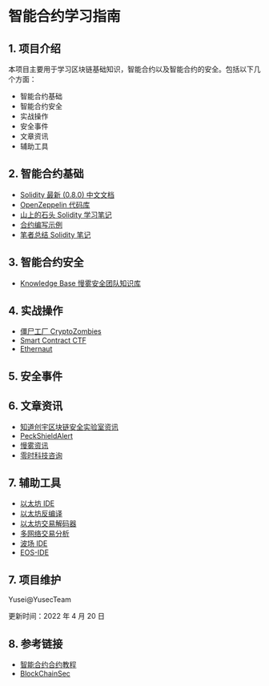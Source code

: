 # 智能合约学习指南

## 1. 项目介绍

本项目主要用于学习区块链基础知识，智能合约以及智能合约的安全。包括以下几个方面：
- 智能合约基础
- 智能合约安全
- 实战操作
- 安全事件
- 文章资讯
- 辅助工具

## 2. 智能合约基础

- [Solidity 最新 (0.8.0) 中文文档](https://learnblockchain.cn/docs/solidity/index.html)
- [OpenZeppelin 代码库](https://github.com/OpenZeppelin/openzeppelin-contracts)
- [山上的石头 Solidity 学习笔记](https://zhuanlan.zhihu.com/p/459969916)
- [合约编写示例](https://solidity-by-example.org/)
- [笔者总结 Solidity 笔记](https://www.yuque.com/sunj3t/blockchain/zh5gtl)

## 3. 智能合约安全


- [Knowledge Base 慢雾安全团队知识库](https://github.com/slowmist/Knowledge-Base)

## 4. 实战操作

- [僵尸工厂 CryptoZombies](https://cryptozombies.io/zh/)
- [Smart Contract CTF](https://blockchain-ctf.securityinnovation.com)
- [Ethernaut](https://ethernaut.zeppelin.solutions/)

## 5. 安全事件

## 6. 文章资讯

- [知道创宇区块链安全实验室资讯](https://knownseclab.com/news)
- [PeckShieldAlert](https://twitter.com/PeckShieldAlert)
- [慢雾资讯](https://www.slowmist.com/news.html)
- [零时科技咨询](https://noneage.com/)

## 7. 辅助工具

- [以太坊 IDE](https://remix.ethereum.org/)
- [以太坊反编译](https://ethervm.io/decompile)
- [以太坊交易解码器](https://ethtx.info/)
- [多网络交易分析](https://dashboard.tenderly.co/)
- [波场 IDE](http://www.tronide.io/)
- [EOS-IDE](https://lianantech.com/EOS-IDE/#/)

## 7. 项目维护

Yusei@YusecTeam

更新时间：2022 年 4 月 20 日

## 8. 参考链接

- [智能合约合约教程](https://learnblockchain.cn/article/3682#%E6%99%BA%E8%83%BD%E5%90%88%E7%BA%A6%E5%90%88%E7%BA%A6%E6%95%99%E7%A8%8B)
- [BlockChainSec](https://github.com/Al1ex/BlockChainSec)
